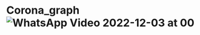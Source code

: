 # Corona_graph![WhatsApp Video 2022-12-03 at 00](https://user-images.githubusercontent.com/111181465/205363508-49d0a5a2-49cf-4500-ba05-83252606170c.gif)
